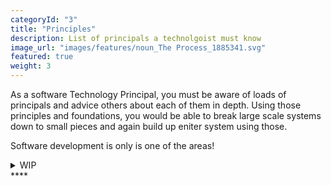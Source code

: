 ```yaml
---
categoryId: "3"
title: "Principles"
description: List of principals a technolgoist must know
image_url: "images/features/noun_The Process_1885341.svg"
featured: true
weight: 3
---
```


As a software Technology Principal, you must be aware of loads of principals and advice others about each of them in depth.
Using those principles and foundations, you would be able to break large scale systems down to small pieces and again build up eniter system using those.

Software development is only is one of the areas!

<details>
<summary>WIP</summary>
<pre> 

`Title`:

  1. A
  2.  B
     * b-1
     * b-2
  3.  C


</pre>
</details>
****